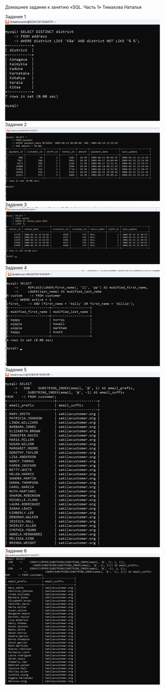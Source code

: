 Домашнее задание к занятию «SQL. Часть 1» Тимахова Наталья

Задание 1
![1knames](https://github.com/timakhova/hw_SQLp1/blob/main/1-1knames.png)
Задание 2
![1payments](https://github.com/timakhova/hw_SQLp1/blob/main/2-1payments.png)
Задание 3
![1last5](https://github.com/timakhova/hw_SQLp1/blob/main/3-1last5.png)
Задание 4
![1keppy](https://github.com/timakhova/hw_SQLp1/blob/main/4-1keppy.png)
Задание 5
![1mail](https://github.com/timakhova/hw_SQLp1/blob/main/5-1mail.png)
Задание 6
![1mails2](https://github.com/timakhova/hw_SQLp1/blob/main/6-1mails2.png)
